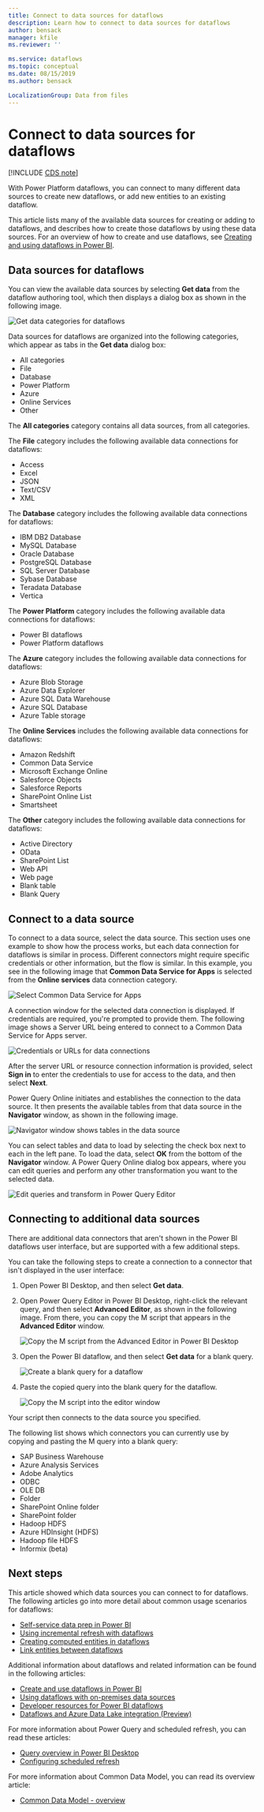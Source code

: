 ```yaml
---
title: Connect to data sources for dataflows
description: Learn how to connect to data sources for dataflows
author: bensack
manager: kfile
ms.reviewer: ''

ms.service: dataflows
ms.topic: conceptual
ms.date: 08/15/2019
ms.author: bensack

LocalizationGroup: Data from files
---
```

# Connect to data sources for dataflows

[!INCLUDE [CDS note](../includes/cc-data-platform-banner.md)]

With Power Platform dataflows, you can connect to many different data sources to create new dataflows, or add new entities to an existing dataflow.

This article lists many of the available<!--Suggested, if these lists aren't actually complete. (See note below.)--> data sources for creating or adding to dataflows, and describes how to create those dataflows by using these data sources. For an overview of how to create and use dataflows, see [Creating and using dataflows in Power BI](https://docs.microsoft.com/power-bi/service-dataflows-create-use).<!--It seems that this information is covered in get-data-experience.md. Can you link to that article here? Then you can remove the following H1 (which in any case is kind of an odd duck) and also the procedure at the end of the article (which see).-->
<!--
## Create a dataflow entity from a data source

To connect to data, open the dataflow authoring tool, and then select **Get data**.

![Add entities using the Get data command](media/dataflows-data-sources/dataflows-data-sources-03.png)
-->
## Data sources for dataflows

You can view the available data sources by selecting **Get data** from the dataflow authoring tool, which then displays a dialog box as shown in the following image.

![Get data categories for dataflows](media/dataflows-data-sources/dataflows-data-sources-04.png)

Data sources for dataflows are organized into the following categories, which appear as tabs in the **Get data** dialog box:<!--I assume it's okay not to cover the Power BI Desktop UI also? -->

* All categories
* File
* Database
* Power Platform
* Azure
* Online Services
* Other

The **All categories** category contains all data sources, from all categories. 
<!--Is it okay that my instance of Power BI Desktop shows different data sources than the ones listed here? For example, it doesn't show "Access," and it does show "Folder," "PDF," and "SharePoint folder".-->
The **File** category includes the following available data connections for dataflows:

* Access<!--Does this really belong here? Seems old-fashioned.-->
* Excel
* JSON
* Text/CSV
* XML
<!--Please verify that all the following lists are complete. I only edited for branding.-->
The **Database** category includes the following available data connections for dataflows:

* IBM DB2 Database
* MySQL Database
* Oracle Database
* PostgreSQL Database
* SQL Server Database
* Sybase Database
* Teradata Database
* Vertica

The **Power Platform** category includes the following available data connections for dataflows:<!--Also "Common Data Service"?-->

* Power BI dataflows
* Power Platform dataflows

The **Azure** category includes the following available data connections for dataflows:

* Azure Blob Storage<!--Via Cloud Style Guide.-->
* Azure Data Explorer
* Azure SQL Data Warehouse
* Azure SQL Database
* Azure Table storage<!--Via Cloud Style Guide.-->

The **Online Services** includes the following available data connections for dataflows:

* Amazon Redshift
* Common Data Service<!--This name "for Apps" is deprecated. Also, it falls into the "Power Platform" category in my Power BI Desktop.-->
* Microsoft Exchange Online
* Salesforce Objects
* Salesforce Reports
* SharePoint Online List
* Smartsheet

The **Other** category includes the following available data connections for dataflows:

* Active Directory
* OData
* SharePoint List
* Web API
* Web page
* Blank table
* Blank Query

## Connect to a data source
<!--note from editor: This section is covered by get-data-experience.md. I suggest deleting it entirely. If you don't want to, please redo the images so it uses the current name for Common Data Service (and its current location, if it has indeed been moved to a different category). -->
To connect to a data source, select the data source. This section uses one example to show how the process works, but each data connection for dataflows is similar in process. Different connectors might require specific credentials or other information, but the flow is similar. In this example, you see in the following image that **Common Data Service for Apps** is selected from the **Online services** data connection category.
<!--Need a new image.-->

![Select Common Data Service for Apps](media/dataflows-data-sources/dataflows-data-sources-05.png)

A connection window for the selected data connection is displayed. If credentials are required, you're prompted to provide them. The following image shows a Server URL being entered to connect to a Common Data Service for Apps server.

![Credentials or URLs for data connections](media/dataflows-data-sources/dataflows-data-sources-06.png)

After the server URL or resource connection information is provided, select **Sign in** to enter the credentials to use for access to the data, and then select **Next**.

Power Query Online initiates and establishes the connection to the data source. It then presents the available tables from that data source in the **Navigator** window, as shown in the following image.
<!--This isn't a Navigator window, can you create a new image?-->
![Navigator window shows tables in the data source](media/dataflows-data-sources/dataflows-data-sources-07.png)

You can select tables and data to load by selecting the check box next to each in the left pane. To load the data, select **OK** from the bottom of the **Navigator** window<!--Or should this be **Load**?-->. A Power Query Online dialog box appears, where you can edit queries and perform any other transformation you want to the selected data.

![Edit queries and transform in Power Query Editor](media/dataflows-data-sources/dataflows-data-sources-08.png)

## Connecting to additional data sources

There are additional data connectors that aren't shown in the Power BI dataflows user interface, but are supported with a few additional steps.

You can take the following steps to create a connection to a connector that isn't displayed in the user interface:

1. Open Power BI Desktop, and then select **Get data**.
2. Open Power Query Editor in Power BI Desktop, right-click the relevant query, and then select **Advanced Editor**, as shown in the following image. From there, you can copy the M script that appears in the **Advanced Editor** window.

    ![Copy the M script from the Advanced Editor in Power BI Desktop](media/dataflows-data-sources/dataflows-data-sources-09.png) 

3. Open the Power BI dataflow, and then select **Get data** for a blank query.

    ![Create a blank query for a dataflow](media/dataflows-data-sources/dataflows-data-sources-10.png) 

4. Paste the copied query into the blank query for the dataflow.

    ![Copy the M script into the editor window](media/dataflows-data-sources/dataflows-data-sources-11.png) 

Your script then connects to the data source you specified.

The following list shows which connectors you can currently use by copying and pasting the M query into a blank query:
<!--Is this current?-->
* SAP Business Warehouse 
* Azure Analysis Services
* Adobe Analytics
* ODBC
* OLE DB
* Folder
* SharePoint Online folder
* SharePoint folder
* Hadoop HDFS
* Azure HDInsight (HDFS)
* Hadoop file HDFS
* Informix (beta)

## Next steps

This article showed which data sources you can connect to for dataflows. The following articles go into more detail about common usage scenarios for dataflows:

* [Self-service data prep in Power BI](create-use.md)
* [Using incremental refresh with dataflows](incremental-refresh.md)
* [Creating computed entities in dataflows](computed-entities.md)
* [Link entities between dataflows](linked-entities.md)

Additional information about dataflows and related information can be found in the following articles:

* [Create and use dataflows in Power BI](https://docs.microsoft.com/power-bi/service-dataflows-create-use)
* [Using dataflows with on-premises data sources](https://docs.microsoft.com/power-bi/service-dataflows-on-premises-gateways)
* [Developer resources for Power BI dataflows](https://docs.microsoft.com/power-bi/service-dataflows-developer-resources)
* [Dataflows and Azure Data Lake integration (Preview)](https://docs.microsoft.com/power-bi/service-dataflows-azure-data-lake-integration)

For more information about Power Query and scheduled refresh, you can read these articles:
* [Query overview in Power BI Desktop](https://docs.microsoft.com/power-bi/desktop-query-overview)
* [Configuring scheduled refresh](https://docs.microsoft.com/power-bi/refresh-scheduled-refresh)

For more information about Common Data Model, you can read its overview article:
* [Common Data Model - overview ](https://docs.microsoft.com/powerapps/common-data-model/overview)
